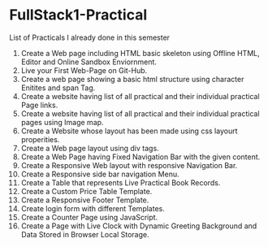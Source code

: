 # FullStack1-Practical

List of Practicals I already done in this semester

1.  Create a Web page including HTML basic skeleton using Offline HTML, Editor and Online Sandbox Enviornment.
2.  Live your First Web-Page on Git-Hub.
3.  Create a web page showing a basic html structure using character Enitites and span Tag.
4.  Create a website having list of all practical and their individual practical Page links.
5.  Create a website having list of all practical and their individual practical pages using Image map.
6.  Create a Website whose layout has been made using css layourt properities.
7.  Create a Web page layout using div tags.
8.  Create a Web Page having Fixed Navigation Bar with the given content.
9.  Create a Responsive Web layout with responsive Navigation Bar.
10. Create a Responsive side bar navigation Menu.
11. Create a Table that represents Live Practical Book Records.
12. Create a Custom Price Table Template.                  
13. Create a Responsive Footer Template.
14. Create login form with different Templates.
15. Create a Counter Page using JavaScript.
16. Create a Page with Live Clock with Dynamic Greeting Background and Data Stored in Browser Local Storage.
